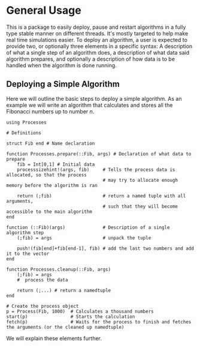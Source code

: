 # General Usage

This is a package to easily deploy, pause and restart algorithms in a fully type stable manner on different threads. It's mostly targeted to help make real time simulations easier. To deploy an algorithm, a user is expected to provide two, or optionally three elements in a specific syntax: A description of what a single step of an algorithm does, a description of what data said algorithm prepares, and optionally a description of how data is to be handled when the algorithm is done running.


## Deploying a Simple Algorithm

Here we will outline the basic steps to deploy a simple algorithm. As an example we will write an algorithm that calculates and stores all the Fibonacci numbers up to number $n$.

```
using Processes

# Definitions

struct Fib end # Name declaration

function Processes.prepare(::Fib, args) # Declaration of what data to prepare
    fib = Int[0,1] # Initial data
    processsizehint!(args, fib)     # Tells the process data is allocated, so that the process
                                    # may try to allocate enough memory before the algorithm is ran

    return (;fib)                   # return a named tuple with all arguments, 
                                    # such that they will become accessible to the main algorithm
end

function (::Fib)(args)              # Description of a single algorithm step
    (;fib) = args                   # unpack the tuple

    push!(fib[end]+fib[end-1], fib) # add the last two numbers and add it to the vector
end

function Processes.cleanup(::Fib, args)
    (;fib) = args
    #  process the data

    return (;...) # return a namedtuple
end

# Create the process object
p = Process(Fib, 1000)  # Calculates a thousand numbers
start(p)                # Starts the calculation
fetch(p)                # Waits for the process to finish and fetches the arguments (or the cleaned up namedtuple)
```

We will explain these elements further.